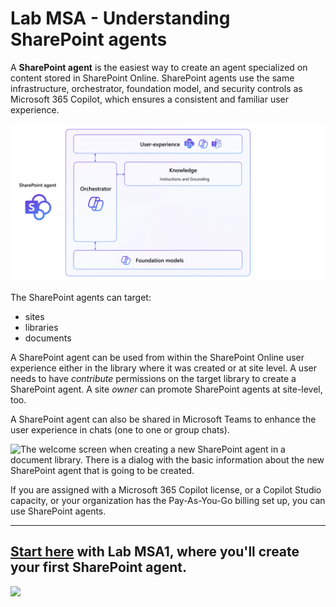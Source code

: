 # Lab MSA - Understanding SharePoint agents

A **SharePoint agent** is the easiest way to create an agent specialized on content stored in SharePoint Online. 
SharePoint agents use the same infrastructure, orchestrator, foundation model, and security controls as Microsoft 365 Copilot, which ensures a consistent and familiar user experience.

![SharePoint agent architecture diagram. At the very basis there is the foundational model of Microsoft 365 Copilot, as well as the same orchestrator. The agent provides also custom knowledge and grounding data. The user experience is provided in SharePoint Online, or Microsoft Teams, or Microsoft 365 Copilot.](../../../assets/images/sharepoint-agent.png)

The SharePoint agents can target:

- sites
- libraries
- documents

A SharePoint agent can be used from within the SharePoint Online user experience either in the library where it was created or at site level. A user needs to have *contribute* permissions on the target library to create a SharePoint agent. A site *owner* can promote SharePoint agents at site-level, too.

A SharePoint agent can also be shared in Microsoft Teams to enhance the user experience in chats (one to one or group chats).

![The welcome screen when creating a new SharePoint agent in a document library. There is a dialog with the basic information about the new SharePoint agent that is going to be created.](../../../assets/images/make-global-intro/sharepoint-agent-01.png)

If you are assigned with a Microsoft 365 Copilot license, or a Copilot Studio capacity, or your organization has the Pay-As-You-Go billing set up, you can use SharePoint agents.

<hr />

<!-- ---8<--- "msa-labs-toc.md" -->

<!-- ## <a href="./01-first-agent">Start here</a> with Lab MSA1, where you'll make your first agent with Copilot Studio agent builder. -->

## <a href="./01-first-agent">Start here</a> with Lab MSA1, where you'll create your first SharePoint agent.
<cc-next url="./01-first-agent" />

<img src="https://m365-visitor-stats.azurewebsites.net/copilot-camp/make/sharepoint-agent/index" />